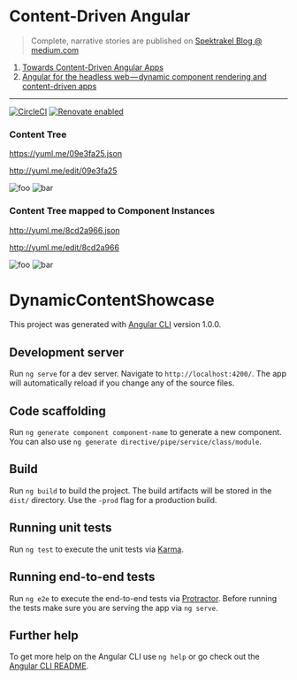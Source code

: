 Content-Driven Angular
======================

> Complete, narrative stories are published on [Spektrakel Blog @ medium.com](https://medium.com/spektrakel-blog/content-driven-angular/home)

 1. [Towards Content-Driven Angular Apps](https://medium.com/spektrakel-blog/towards-content-driven-angular-apps-67b7afd2dd8c)
 2. [Angular for the headless web — dynamic component rendering and content-driven apps](https://medium.com/spektrakel-blog/angular-for-the-headless-web-dynamic-component-rendering-and-content-driven-apps-803da730d324)

---

[![CircleCI](https://circleci.com/gh/spektrakel-blog/ng-content-driven-angular/tree/master.svg?style=svg)](https://circleci.com/gh/spektrakel-blog/ng-content-driven-angular/tree/master)
[![Renovate enabled](https://img.shields.io/badge/renovate-enabled-brightgreen.svg)](https://renovateapp.com/)


### Content Tree

https://yuml.me/09e3fa25.json

http://yuml.me/edit/09e3fa25

![foo](https://yuml.me/09e3fa25.svg)
![bar](https://yuml.me/09e3fa25.png)

### Content Tree mapped to Component Instances

http://yuml.me/8cd2a966.json

http://yuml.me/edit/8cd2a966

![foo](https://yuml.me/8cd2a966.svg)
![bar](https://yuml.me/8cd2a966.png)



# DynamicContentShowcase

This project was generated with [Angular CLI](https://github.com/angular/angular-cli) version 1.0.0.

## Development server

Run `ng serve` for a dev server. Navigate to `http://localhost:4200/`. The app will automatically reload if you change any of the source files.

## Code scaffolding

Run `ng generate component component-name` to generate a new component. You can also use `ng generate directive/pipe/service/class/module`.

## Build

Run `ng build` to build the project. The build artifacts will be stored in the `dist/` directory. Use the `-prod` flag for a production build.

## Running unit tests

Run `ng test` to execute the unit tests via [Karma](https://karma-runner.github.io).

## Running end-to-end tests

Run `ng e2e` to execute the end-to-end tests via [Protractor](http://www.protractortest.org/).
Before running the tests make sure you are serving the app via `ng serve`.

## Further help

To get more help on the Angular CLI use `ng help` or go check out the [Angular CLI README](https://github.com/angular/angular-cli/blob/master/README.md).
